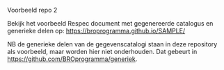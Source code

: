 Voorbeeld repo 2

Bekijk het voorbeeld Respec document met gegenereerde catalogus en generieke delen op: 
https://broprogramma.github.io/SAMPLE/ 

NB de generieke delen van de gegevenscatalogi staan in deze repository als voorbeeld, maar worden hier niet onderhouden. Dat gebeurt in https://github.com/BROprogramma/generiek.
